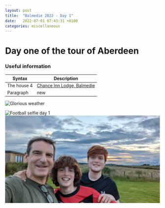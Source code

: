 ```yaml
---
layout: post
title:  "Balmedie 2022 - Day 1"
date:   2022-07-01 07:43:31 +0100
categories: miscellaneous
---
```

# Day one of the tour of Aberdeen

### Useful information

| Syntax      | Description |
| ----------- | ----------- |
| The house 4 | [Chance Inn Lodge, Balmedie](https://www.sykescottages.co.uk/cottage/Moray-Aberdeenshire-The-Coastal-Trail-Belhelvie/Chance-Inn-Lodge-952068.html)      |
| Paragraph   | new       |

![Glorious weather](assets/frosty.jpg)

![Football selfie day 1](./assets/PXL_20220702_204957411.jpg)
![Football selfie day 1](../assets/PXL_20220702_204957411.jpg)
